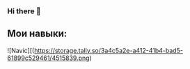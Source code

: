 ### Hi there 👋

## Мои навыки:
![Navic][(https://storage.tally.so/3a4c5a2e-a412-41b4-bad5-61899c529461/4515839.png)

